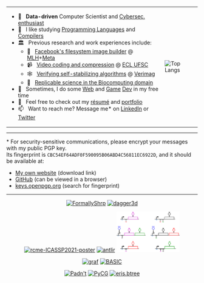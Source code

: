 <table align="center">
  <tr>
    <td>
      <ul>
        <li>🔧 &nbsp; <b>Data-driven</b> Computer Scientist and <a href='https://www.credly.com/earner/earned/badge/9a7926c6-2074-4b88-989a-8d538aa473bc'>Cybersec. enthusiast</a></li>
        <li>🔭 &nbsp; I like studying <a href='https://baioc.dev/portfolio/plzoo/'>Programming Languages</a> and <a href='https://github.com/baioc/gyred'>Compilers</a></li>
        <li>🏛️ &nbsp; Previous research and work experiences include:
          <ul>
            <li>🦌 &nbsp; <a href='https://facebookincubator.github.io/antlir/'>Facebook's filesystem image builder</a> @ <a href='https://fellowship.mlh.io/'>MLH</a>+<a href='https://developers.facebook.com/blog/post/2021/12/21/antlir-contributor-story-gabriel-baiocchi-des-ant-anna/'>Meta</a></li>
            <li>📹 &nbsp; <a href='https://doi.org/10.1109/ICASSP39728.2021.9414799'>Video coding and compression</a> @ <a href='https://eclab.paginas.ufsc.br/'>ECL UFSC</a></li>
            <li>🕸️ &nbsp; <a href='https://doi.org/10.1007/978-3-031-44274-2_2'>Verifying self-stabilizing algorithms</a> @ <a href='https://www-verimag.univ-grenoble-alpes.fr/'>Verimag</a></li>
            <li>🧬 &nbsp; <a href='https://zenodo.org/record/6801765'>Replicable science in the Biocomputing domain</a></li>
          </ul>
        </li>
        <li>🌱 &nbsp; Sometimes, I do some <a href='https://github.com/baioc/padnt'>Web</a> and <a href='https://baioc.dev/portfolio/gamedev/'>Game</a> <a href='https://github.com/baioc/FormallySharp'>Dev</a> in my free time</li>
        <li>📔 &nbsp; Feel free to check out my <a href='https://baioc.dev/resume/'>résumé</a> and <a href='https://baioc.dev/portfolio/'>portfolio</a></li>
        <li>📫 &nbsp; Want to reach me? Message me* on <a href='https://linkedin.com/in/baioc'>LinkedIn</a> or <a href='https://twitter.com/__baioc'>Twitter</a></li>
      </ul>
    </td>
    <td>
      <img alt="Top Langs" src="https://github-readme-stats.vercel.app/api/top-langs/?username=baioc&langs_count=10&exclude_repo=S4PU,fibonacci,crowd-sourced,baioc.github.io&hide=Makefile,Coq,HTML,CSS&layout=compact&theme=transparent" style="height: 100%;" />
    </td>
  </tr>
</table>

<hr/>

<p>
  * For security-sensitive communications, please encrypt your messages with my public PGP key.
  <br/>
  Its fingerprint is <code>CBC54EF64ADF0F590095B06ABD4C56811EC6922D</code>, and it should be available at:
  <ul>
    <li><a href='https://baioc.dev/pubkey.asc'>My own website</a> (download link)</li>
    <li><a href='https://github.com/baioc.gpg'>GitHub</a> (can be viewed in a browser)</li>
    <li><a href='https://keys.openpgp.org/search?q=CBC54EF64ADF0F590095B06ABD4C56811EC6922D'>keys.openpgp.org</a> (search for fingerprint)</li>
  </ul>
</p>

<hr/>

<p align="center">
  <a href="https://github.com/baioc/FormallySharp"><img alt="FormallyShrp" src="https://user-images.githubusercontent.com/27034173/133954409-d50c6a9b-7f58-48c5-a507-dcabaeba5b95.png" width="52%" /></a>
  <a href="https://baioc.dev/dagger3d"><img alt="dagger3d" src="https://user-images.githubusercontent.com/27034173/139572752-a9e844c9-9baf-4426-be5f-440d241d1055.gif" width="46%" /></a>
</p>
<p align="center">
  <a href="https://doi.org/10.1109/ICASSP39728.2021.9414799"><img alt="rcme-ICASSP2021-poster" src="https://gitlab.com/baioc/vtm/uploads/3e20678ca1fe0a4274d5c9b4ab5d2af1/ICASSP2021-poster.png" width="31%" /></a>
  <a href="https://www.linkedin.com/posts/baioc_what-was-the-biggest-thing-gabriel-b-santanna-activity-6892218612808318976-ErCz/"><img alt="antlir" src="https://user-images.githubusercontent.com/27034173/181121042-04cbc871-870f-4b77-8bca-890cb0d98a6d.png" width="33%" /></a>
  <a href="https://github.com/baioc/re-multif"><img alt="re-multif" src="https://raw.githubusercontent.com/baioc/re-multif/master/sbol.png" width="33%" /></a>
</p>
<p align="center">
  <a href="https://github.com/baioc/graf"><img alt="graf" src="https://user-images.githubusercontent.com/27034173/200157439-a43b3256-ea68-46b3-85f2-0902fdb3069e.gif" width="55%" /></a>
  <a href="https://baioc.dev/portfolio/plzoo"><img alt="BASIC" src="https://baioc.dev/assets/images/basic.png" width="43%" /></a>
</p>
<p align="center">
  <a href="https://github.com/baioc/padnt"><img alt="Padn't" src="https://user-images.githubusercontent.com/27034173/221325954-b8131c34-6171-4fcd-ba20-73404346bc6a.png" width="33%" /></a>
  <a href="https://baioc.dev/portfolio/pycg"><img alt="PyCG" src="https://user-images.githubusercontent.com/27034173/131598578-02114b0e-6d33-455b-823b-3dfd36b59479.png" width="26%" /></a>
  <a href="https://baioc.dev/benchmark/d-sets-perf"><img alt="eris.btree" src="https://baioc.dev/assets/images/eris/sets-upsert-int.png" width="38%" /></a></p>
